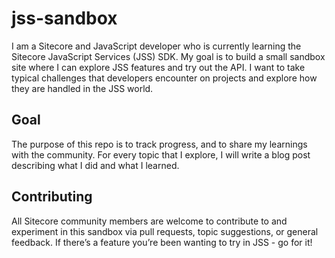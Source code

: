 # jss-sandbox
I am a Sitecore and JavaScript developer who is currently learning the Sitecore JavaScript Services (JSS) SDK. My goal is to build a small sandbox site where I can explore JSS features and try out the API. I want to take typical challenges that developers encounter on projects and explore how they are handled in the JSS world.

## Goal
The purpose of this repo is to track progress, and to share my learnings with the community. For every topic that I explore, I will write a blog post describing what I did and what I learned.

## Contributing
All Sitecore community members are welcome to contribute to and experiment in this sandbox via pull requests, topic suggestions, or general feedback. If there’s a feature you’re been wanting to try in JSS - go for it!
